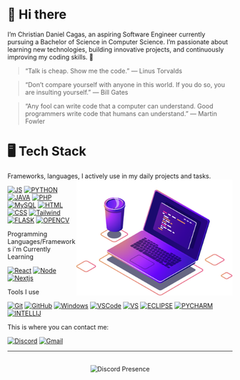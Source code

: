 # 👋 Hi there

I’m Christian Daniel Cagas, an aspiring Software Engineer currently pursuing a Bachelor of Science in Computer Science. I’m passionate about learning new technologies, building innovative projects, and continuously improving my coding skills. 🚀

> “Talk is cheap. Show me the code.” — Linus Torvalds

> “Don’t compare yourself with anyone in this world. If you do so, you are insulting yourself.” — Bill Gates

> “Any fool can write code that a computer can understand. Good programmers write code that humans can understand.” — Martin Fowler

# 🖥️ Tech Stack

Frameworks, languages, I actively use in my daily projects and tasks.<img src="https://raw.githubusercontent.com/Riegooo/Riegooo/main/Assets/illustration.png" min-width="300px" max-width="300px" width="350px" align="right"> 

[![JS](https://img.shields.io/badge/Javascript-000.svg?&logo=javascript&style=for-the-badge)](#)
[![PYTHON](https://img.shields.io/badge/Python-000.svg?&logo=python&style=for-the-badge)](#)
[![JAVA](https://img.shields.io/badge/Java-000.svg?&logo=java&style=for-the-badge)](#)
[![PHP](https://img.shields.io/badge/Php-000.svg?&logo=Php&style=for-the-badge)](#)
[![MySQL](https://img.shields.io/badge/MySQL-000.svg?&logo=mysql&style=for-the-badge)](#)
[![HTML](https://img.shields.io/badge/Html-000.svg?&logo=html5&style=for-the-badge)](#)
[![CSS](https://img.shields.io/badge/CSS-000.svg?&logo=css&style=for-the-badge)](#)
[![Tailwind](https://img.shields.io/badge/TailwindCSS-000.svg?&logo=tailwindcss&style=for-the-badge)](#)
[![FLASK](https://img.shields.io/badge/FLASK-000.svg?&logo=flask&style=for-the-badge)](#)
[![OPENCV](https://img.shields.io/badge/OPENCV-000.svg?&logo=opencv&style=for-the-badge)](#)

Programming Languages/Frameworks i'm Currently Learning

[![React](https://img.shields.io/badge/React-000.svg?&logo=react&style=for-the-badge)](#)
[![Node](https://img.shields.io/badge/Nodejs-000.svg?&logo=node.js&style=for-the-badge)](#)
[![Nextjs](https://img.shields.io/badge/NextJS-000.svg?&logo=next.js&style=for-the-badge)](#)


Tools I use 

[![Git](https://img.shields.io/badge/Git-000.svg?&logo=git&style=for-the-badge)](#)
[![GitHub](https://img.shields.io/badge/GitHub-000.svg?&logo=github&style=for-the-badge)](#)
[![Windows](https://custom-icon-badges.demolab.com/badge/Windows-000?logo=windows11&style=for-the-badge)](#)
[![VSCode](https://custom-icon-badges.demolab.com/badge/Visual_Studio_Code-000?logo=vscode&style=for-the-badge)](#)
[![VS](https://custom-icon-badges.demolab.com/badge/Visual_Studio-000?logo=visualstudio&style=for-the-badge)](#)
[![ECLIPSE](https://img.shields.io/badge/ECLIPSE-000.svg?&logo=eclipse&style=for-the-badge)](#)
[![PYCHARM](https://img.shields.io/badge/PYCHARM-000.svg?&logo=pycharm&style=for-the-badge)](#)
[![INTELLIJ](https://img.shields.io/badge/INTELLIJ-000.svg?&logo=intellij&style=for-the-badge)](#)


This is where you can contact me: 

[![Discord](https://img.shields.io/badge/Discord-000?logo=discord&style=for-the-badge)](https://discord.com/users/708367833394053242)
[![Gmail](https://img.shields.io/badge/Email-000?logo=gmail&style=for-the-badge)](christiandanielcagas0@gmail.com)

---

<br />

<div align="center">
  <picture>
    <source media="(prefers-color-scheme: dark)" srcset="https://lanyard.cnrad.dev/api/708367833394053242?theme=dark">
    <source media="(prefers-color-scheme: light)" srcset="https://lanyard.cnrad.dev/api/708367833394053242?theme=light">
    <img alt="Discord Presence" src="https://lanyard.cnrad.dev/api/708367833394053242">
  </picture>
</div>
